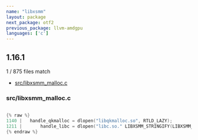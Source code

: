 ```yaml
---
name: "libxsmm"
layout: package
next_package: otf2
previous_package: llvm-amdgpu
languages: ['c']
---
```

## 1.16.1
1 / 875 files match

 - [src/libxsmm_malloc.c](#srclibxsmm_mallocc)

### src/libxsmm_malloc.c

```c

{% raw %}
1140 |   handle_qkmalloc = dlopen("libqkmalloc.so", RTLD_LAZY);
1211 |       handle_libc = dlopen("libc.so." LIBXSMM_STRINGIFY(LIBXSMM_MALLOC_GLIBC), RTLD_LAZY);
{% endraw %}

```